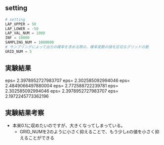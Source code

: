 ## setting
```python
# setting
LAP_UPPER = 50
LAP_LOWER = -50
LAP_VAL_NUM = 1000
INF = 10000
SAMPLING_NUM = 1000000
# サンプリングによって出力の確率を求める際の、確率変数の値を区切るグリッドの数
GRID_NUM = 5
```

## 実験結果
eps= 2.3978952727983707
eps= 2.302585092994046
eps= 2.4849066497880004
eps= 2.772588722239781
eps= 2.302585092994046
eps= 2.3978952727983707
eps= 2.1972245773362196

## 実験結果考察
- 本来0.1に収めたいのですが、大きくなってしまっている。
    - GRID_NUMを2のように小さく抑えることで、もう少しεの値を小さく抑えることができる
